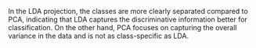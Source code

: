 In the LDA projection, the classes are more clearly separated compared to PCA, indicating that LDA captures the discriminative information better for classification. On the other hand, PCA focuses on capturing the overall variance in the data and is not as class-specific as LDA.
